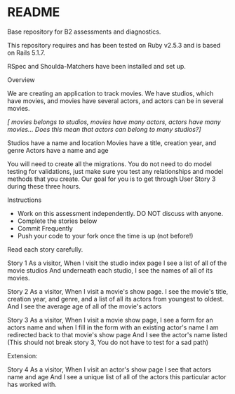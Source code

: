 # README

Base repository for B2 assessments and diagnostics.

This repository requires and has been tested on Ruby v2.5.3 and is based on Rails 5.1.7.

RSpec and Shoulda-Matchers have been installed and set up.

Overview

We are creating an application to track movies. We have studios, which have movies, and movies have several actors, and actors can be in several movies.

_[ movies belongs to studios,
movies have many actors,
actors have many movies...
Does this mean that actors can belong to many studios?]_

Studios have a name and location
Movies have a title, creation year, and genre
Actors have a name and age

You will need to create all the migrations. You do not need to do model testing for validations, just make sure you test any relationships and model methods that you create. Our goal for you is to get through User Story 3 during these three hours.

Instructions
* Work on this assessment independently. DO NOT discuss with anyone.
* Complete the stories below
* Commit Frequently
* Push your code to your fork once the time is up (not before!)

Read each story carefully.

Story 1
As a visitor,
When I visit the studio index page
I see a list of all of the movie studios
And underneath each studio, I see the names of all of its movies.

Story 2
As a visitor,
When I visit a movie's show page.
I see the movie's title, creation year, and genre,
and a list of all its actors from youngest to oldest.
And I see the average age of all of the movie's actors

Story 3
As a visitor,
When I visit a movie show page,
I see a form for an actors name
and when I fill in the form with an existing actor's name
I am redirected back to that movie's show page
And I see the actor's name listed
(This should not break story 3, You do not have to test for a sad path)


Extension:

Story 4
As a visitor,
When I visit an actor's show page
I see that actors name and age
And I see a unique list of all of the actors this particular actor has worked with.
